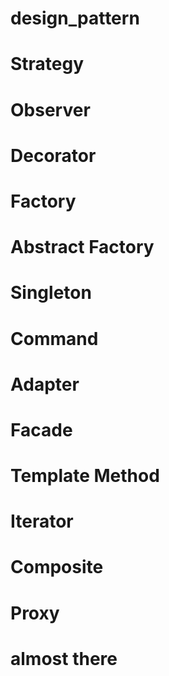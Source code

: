# design_pattern

# Strategy

# Observer

# Decorator

# Factory

# Abstract Factory

# Singleton

# Command

# Adapter

# Facade

# Template Method

# Iterator

# Composite

# Proxy

# almost there
